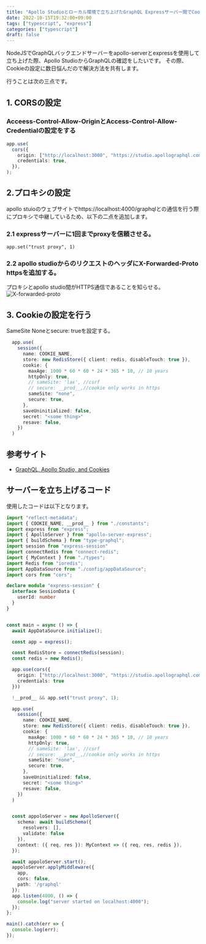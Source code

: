 ```yaml
---
title: "Apollo Studioとローカル環境で立ち上げたGraphQL Expressサーバー間でCookieを使用する"
date: 2022-10-15T19:32:00+09:00
tags: ["typescript", "express"]
categories: ["typescript"]
draft: false
---
```


NodeJSでGraphQLバックエンドサーバーをapollo-serverとexpressを使用して立ち上げた際、Apollo StudioからGraphQLの確認をしたいです。
その際、Cookieの設定に数日悩んだので解決方法を共有します。

<!--more-->

行うことは次の三点です。

## 1. CORSの設定

### Acceess-Control-Allow-OriginとAccess-Control-Allow-Credentialの設定をする

```typescript
app.use(
  cors({
    origin: ["http://localhost:3000", "https://studio.apollographql.com"],
    credentials: true,
  }),
);
```

## 2.プロキシの設定

apollo stuioのウェブサイトでhttps://localhost:4000/graphqlとの通信を行う際にプロキシで中継しているため、以下の二点を追加します。

### 2.1 expressサーバーに1回までproxyを信頼させる。

```
app.set("trust proxy", 1)
```

### 2.2 apollo studioからのリクエストのヘッダにX-Forwarded-Proto httpsを追加する。

プロキシとapollo studio間がHTTPS通信であることを知らせる。
![X-forwarded-proto](/img/634a9ad604bfcac0e454b030.png)

## 3. Cookieの設定を行う

SameSite Noneとsecure: trueを設定する。

```typescript
  app.use(
    session({
      name: COOKIE_NAME,
      store: new RedisStore({ client: redis, disableTouch: true }),
      cookie: {
        maxAge: 1000 * 60 * 60 * 24 * 365 * 10, // 10 years
        httpOnly: true,
        // sameSite: 'lax', //csrf
        // secure: __prod__,//cookie only works in https
        sameSite: "none",
        secure: true,
      },
      saveUninitialized: false,
      secret: "<some thing>"
      resave: false,
    })
  )
```

## 参考サイト

- [GraphQL, Apollo Studio, and Cookies](https://blog.devgenius.io/graphql-apollo-studio-and-cookies-5d8519d0ca7e)

## サーバーを立ち上げるコード

使用したコードは以下となります。

```typescript
import "reflect-metadata";
import { COOKIE_NAME, __prod__ } from "./constants";
import express from "express";
import { ApolloServer } from "apollo-server-express";
import { buildSchema } from "type-graphql";
import session from "express-session"
import connectRedis from "connect-redis";
import { MyContext } from "./types";
import Redis from "ioredis";
import AppDataSource from "./config/appDataSource";
import cors from "cors";

declare module "express-session" {
  interface SessionData {
    userId: number
  }
}


const main = async () => {
  await AppDataSource.initialize();

  const app = express();

  const RedisStore = connectRedis(session);
  const redis = new Redis();

  app.use(cors({
    origin: ["http://localhost:3000", "https://studio.apollographql.com"],
    credentials: true
  }))

  !__prod__ && app.set("trust proxy", 1);

  app.use(
    session({
      name: COOKIE_NAME,
      store: new RedisStore({ client: redis, disableTouch: true }),
      cookie: {
        maxAge: 1000 * 60 * 60 * 24 * 365 * 10, // 10 years
        httpOnly: true,
        // sameSite: 'lax', //csrf
        // secure: __prod__,//cookie only works in https
        sameSite: "none",
        secure: true,
      },
      saveUninitialized: false,
      secret: "<some thing>"
      resave: false,
    })
  )


  const appoloServer = new ApolloServer({
    schema: await buildSchema({
      resolvers: [],
      validate: false
    }),
    context: ({ req, res }): MyContext => ({ req, res, redis }),
  });

  await appoloServer.start();
  appoloServer.applyMiddleware({
    app,
    cors: false,
    path: '/graphql'
  });
  app.listen(4000, () => {
    console.log("server started on localhost:4000");
  });
};

main().catch(err => {
  console.log(err);
});
```
